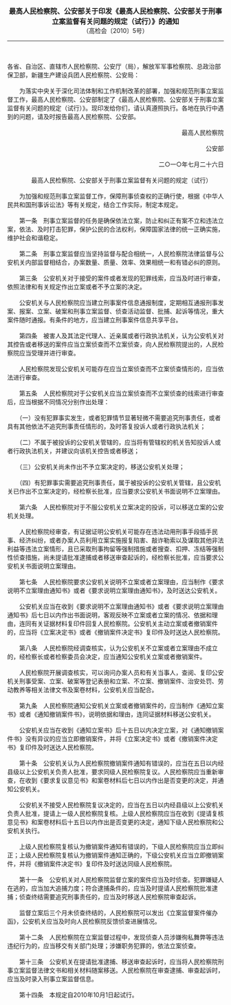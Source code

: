 <div id="div_content"><font color="#760026"></font> <p align="center"><b><font style="font-size:16px;" class="MTitle">最高人民检察院、公安部关于印发《最高人民检察院、公安部关于刑事立案监督有关问题的规定（试行）》的通知<br></font></b><font style="font-size:14px;">
（高检会〔2010〕5号）</font></p><hr color="red"><br>
<br>
各省、自治区、直辖市人民检察院、公安厅（局），解放军军事检察院、总政治部保卫部，新疆生产建设兵团人民检察院、公安局：<br>
<br>
　　为落实中央关于深化司法体制和工作机制改革的部署，加强和规范刑事立案监督工作，最高人民检察院、公安部制定了《最高人民检察院、公安部关于刑事立案监督有关问题的规定（试行）》。现印发给你们，请认真遵照执行。各地在执行中遇到的问题，请及时报告最高人民检察院、公安部。<br>
<br>
<div align="right">最高人民检察院<br>
<br>
公安部<br>
<br>
二○一○年七月二十六日<br>
</div><br>
<div align="center">　　最高人民检察院、公安部关于刑事立案监督有关问题的规定（试行）<br>
</div><br>
　　为加强和规范刑事立案监督工作，保障刑事侦查权的正确行使，根据《中华人民共和国刑事诉讼法》等有关规定，结合工作实际，制定本规定。<br>
<br>
<font class="TiaoNoA">　　第一条</font>　刑事立案监督的任务是确保依法立案，防止和纠正有案不立和违法立案，依法、及时打击犯罪，保护公民的合法权利，保障国家法律的统一正确实施，维护社会和谐稳定。<br>
<br><font class="TiaoNoA">　　第二条</font>　刑事立案监督应当坚持监督与配合相统一，人民检察院法律监督与公安机关内部监督相结合，办案数量、质量、效率、效果相统一和有错必纠的原则。<br>
<br><font class="TiaoNoA">　　第三条</font>　公安机关对于接受的案件或者发现的犯罪线索，应当及时进行审查，依照法律和有关规定作出立案或者不予立案的决定。<br>
<br>
　　公安机关与人民检察院应当建立刑事案件信息通报制度，定期相互通报刑事发案、报案、立案、破案和刑事立案监督、侦查活动监督、批捕、起诉等情况，重大案件随时通报。有条件的地方，应当建立刑事案件信息共享平台。<br>
<br><font class="TiaoNoA">　　第四条</font>　被害人及其法定代理人、近亲属或者行政执法机关，认为公安机关对其控告或者移送的案件应当立案侦查而不立案侦查，向人民检察院提出的，人民检察院应当受理并进行审查。<br>
<br>
　　人民检察院发现公安机关可能存在应当立案侦查而不立案侦查情形的，应当依法进行审查。<br>
<br><font class="TiaoNoA">　　第五条</font>　人民检察院对于公安机关应当立案侦查而不立案侦查的线索进行审查后，应当根据不同情况分别作出处理：<br>
<br>
　　（一）没有犯罪事实发生，或者犯罪情节显著轻微不需要追究刑事责任，或者具有其他依法不追究刑事责任情形的，及时答复投诉人或者行政执法机关；<br>
<br>
　　（二）不属于被投诉的公安机关管辖的，应当将有管辖权的机关告知投诉人或者行政执法机关，并建议向该机关控告或者移送；<br>
<br>
　　（三）公安机关尚未作出不予立案决定的，移送公安机关处理；<br>
<br>
　　（四）有犯罪事实需要追究刑事责任，属于被投诉的公安机关管辖，且公安机关已作出不立案决定的，经检察长批准，应当要求公安机关书面说明不立案理由。<br>
<br><font class="TiaoNoA">　　第六条</font>　人民检察院对于不服公安机关立案决定的投诉，可以移送立案的公安机关处理。<br>
<br>
　　人民检察院经审查，有证据证明公安机关可能存在违法动用刑事手段插手民事、经济纠纷，或者办案人员利用立案实施报复陷害、敲诈勒索以及谋取其他非法利益等违法立案情形，且已采取刑事拘留等强制措施或者搜查、扣押、冻结等强制性侦查措施，尚未提请批准逮捕或者移送审查起诉的，经检察长批准，应当要求公安机关书面说明立案理由。<br>
<br><font class="TiaoNoA">　　第七条</font>　人民检察院要求公安机关说明不立案或者立案理由，应当制作《要求说明不立案理由通知书》或者《要求说明立案理由通知书》，及时送达公安机关。<br>
<br>
　　公安机关应当在收到《要求说明不立案理由通知书》或者《要求说明立案理由通知书》后七日以内作出书面说明，客观反映不立案或者立案的情况、依据和理由，连同有关证据材料复印件回复人民检察院。公安机关主动立案或者撤销案件的，应当将《立案决定书》或者《撤销案件决定书》复印件及时送达人民检察院。<br>
<br><font class="TiaoNoA">　　第八条</font>　人民检察院经调查核实，认为公安机关不立案或者立案理由不成立的，经检察长或者检察委员会决定，应当通知公安机关立案或者撤销案件。<br>
<br>
　　人民检察院开展调查核实，可以询问办案人员和有关当事人，查阅、复印公安机关刑事受案、立案、破案等登记表册和立案、不立案、撤销案件、治安处罚、劳动教养等相关法律文书及案卷材料，公安机关应当配合。<br>
<br><font class="TiaoNoA">　　第九条</font>　人民检察院通知公安机关立案或者撤销案件的，应当制作《通知立案书》或者《通知撤销案件书》，说明依据和理由，连同证据材料移送公安机关。<br>
<br>
　　公安机关应当在收到《通知立案书》后十五日以内决定立案，对《通知撤销案件书》没有异议的应当立即撤销案件，并将《立案决定书》或者《撤销案件决定书》复印件及时送达人民检察院。<br>
<br><font class="TiaoNoA">　　第十条</font>　公安机关认为人民检察院撤销案件通知有错误的，应当在五日以内经县级以上公安机关负责人批准，要求同级人民检察院复议。人民检察院应当重新审查，在收到《要求复议意见书》和案卷材料后七日以内作出是否变更的决定，并通知公安机关。<br>
<br>
　　公安机关不接受人民检察院复议决定的，应当在五日以内经县级以上公安机关负责人批准，提请上一级人民检察院复核。上级人民检察院应当在收到《提请复核意见书》和案卷材料后十五日以内作出是否变更的决定，通知下级人民检察院和公安机关执行。<br>
<br>
　　上级人民检察院复核认为撤销案件通知有错误的，下级人民检察院应当立即纠正；上级人民检察院复核认为撤销案件通知正确的，下级公安机关应当立即撤销案件，并将《撤销案件决定书》复印件及时送达同级人民检察院。<br>
<br><font class="TiaoNoA">　　第十一条</font>　公安机关对人民检察院监督立案的案件应当及时侦查。犯罪嫌疑人在逃的，应当加大追捕力度；符合逮捕条件的，应当及时提请人民检察院批准逮捕；侦查终结需要追究刑事责任的，应当及时移送人民检察院审查起诉。<br>
<br>
　　监督立案后三个月未侦查终结的，人民检察院可以发出《立案监督案件催办函》，公安机关应当及时向人民检察院反馈侦查进展情况。<br>
<br><font class="TiaoNoA">　　第十二条</font>　人民检察院在立案监督过程中，发现侦查人员涉嫌徇私舞弊等违法违纪行为的，应当移交有关部门处理；涉嫌职务犯罪的，依法立案侦查。<br>
<br><font class="TiaoNoA">　　第十三条</font>　公安机关在提请批准逮捕、移送审查起诉时，应当将人民检察院刑事立案监督法律文书和相关材料随案移送。人民检察院在审查逮捕、审查起诉时，应当及时录入刑事立案监督信息。<br>
<br><font class="TiaoNoA">　　第十四条</font>　本规定自2010年10月1日起试行。<br>
<br><br>
</div>